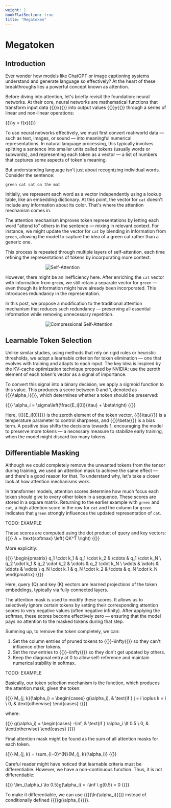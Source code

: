 ```yaml
---
weight: 1
bookFlatSection: true
title: "Megatoken"
---
```


<style> .markdown a{text-decoration: underline !important;} </style>
<style> .markdown p{text-align: justify} </style>
<style> .markdown h2{font-weight: bold;} </style>

# Megatoken

## Introduction

Ever wonder how models like ChatGPT or image captioning systems understand and generate language so effectively?
At the heart of these breakthroughs lies a powerful concept known as attention.

Before diving into attention, let's briefly revisit the foundation: neural networks.
At their core, neural networks are mathematical functions that transform input data {{<katex>}}x{{</katex>}} into output
values {{<katex>}}y{{</katex>}} through a series of linear and non-linear operations:

{{<katex display>}}y = f(x){{</katex>}}

To use neural networks effectively, we must first convert real-world data — such as text, images, or sound — into
meaningful numerical representations.
In natural language processing, this typically involves splitting a sentence into smaller units called tokens (usually
words or subwords), and representing each token as a vector — a list of numbers that captures some aspects of token's
meaning.

But understanding language isn't just about recognizing individual words. Consider the sentence:

    green cat sat on the mat

Initially, we represent each word as a vector independently using a lookup table, like an embedding dictionary.
At this point, the vector for `cat` doesn't include any information about its color.
That's where the attention mechanism comes in.

The attention mechanism improves token representations by letting each word "attend to" others in the sentence — mixing
in relevant context.
For instance, we might update the vector for `cat` by blending in information from `green`, allowing the model to
capture the idea of a green cat rather than a generic one.

This process is repeated through multiple layers of self-attention, each time refining the representations of tokens by
incorporating more context.

<div style="width: 50%; margin: auto;">
    <img src="/Megatoken/attention.png" alt="Self-Attention"/>
</div>

However, there might be an inefficiency here.
After enriching the `cat` vector with information from `green`, we still retain a separate vector for `green` — even
though its information might have already been incorporated.
This introduces redundancy in the representation.

In this post, we propose a modification to the traditional attention mechanism that reduces such redundancy — preserving
all essential information while removing unnecessary repetition.

<div style="width: 50%; margin: auto;">
    <img src="/Megatoken/comp_attention.png" alt="Compressional Self-Attention"/>
</div>

## Learnable Token Selection

Unlike similar studies, using methods that rely on rigid rules or heuristic thresholds, we adopt a learnable criterion
for token elimination — one that evolves with training and adapts to each input.
The key idea is inspired by the KV-cache optimization technique proposed by NVIDIA:
use the zeroth element of each token's vector as a signal of importance.

To convert this signal into a binary decision, we apply a sigmoid function to this value.
This produces a score between 0 and 1, denoted as {{<katex>}}\alpha_i{{</katex>}}, which determines whether a token
should be preserved:

{{<katex display>}} \alpha_i = \sigma\left(\frac{E_i[0]}{\tau} + \beta\right) {{</katex>}}

Here, {{<katex>}}E_i[0]{{</katex>}} is the zeroth element of the token vector, {{<katex>}}\tau{{</katex>}} is a
temperature parameter to control sharpness, and {{<katex>}}\beta{{</katex>}} is a bias term.
A positive bias shifts the decisions towards 1, encouraging the model to preserve more tokens — a necessary measure to
stabilize early training, when the model might discard too many tokens.

## Differentiable Masking

Although we could completely remove the unwanted tokens from the tensor during training, we used an attention mask to
achieve the same effect — and there's a good reason for that.
To understand why, let's take a closer look at how attention mechanisms work.

In transformer models, attention scores determine how much focus each token should give to every other token in a
sequence.
These scores are stored in a square matrix.
Returning to the earlier example with `green` and `cat`, a high attention score in the row for `cat` and the column for
`green` indicates that `green` strongly influences the updated representation of `cat`.

TODO: EXAMPLE

These scores are computed using the dot product of query and key vectors:
{{<katex display>}} A = \text{softmax} \left( QK^T \right) {{</katex>}}

More explicitly:

{{<katex display>}}
\begin{pmatrix}
q_1 \cdot k_1 & q_1 \cdot k_2 & \cdots & q_1 \cdot k_N \\
q_2 \cdot k_1 & q_2 \cdot k_2 & \cdots & q_2 \cdot k_N \\
\vdots & \vdots & \ddots & \vdots \\
q_N \cdot k_1 & q_N \cdot k_2 & \cdots & q_N \cdot k_N
\end{pmatrix}
{{</katex>}}

Here, query (Q) and key (K) vectors are learned projections of the token embeddings, typically via fully connected
layers.

The attention mask is used to modify these scores.
It allows us to selectively ignore certain tokens by setting their corresponding attention scores to very negative
values (often negative infinity).
After applying the softmax, these scores become effectively zero — ensuring that the model pays no attention to the
masked tokens during that step.

Summing up, to remove the token completely, we can:

1. Set the column entries of pruned tokens to {{<katex>}}-\infty{{</katex>}} so they can't influence other tokens.
2. Set the row entries to {{<katex>}}-\infty{{</katex>}} so they don't get updated by others.
3. Keep the diagonal entry at 0 to allow self-reference and maintain numerical stability in softmax.

TODO: EXAMPLE

Basically, our token selection mechanism is the function, which produces the attention mask, given the token:

{{<katex display>}}
M_{j, k}(\alpha_i) =
\begin{cases}
g(\alpha_i), & \text{if } j = i \oplus k = i \\
0, & \text{otherwise}
\end{cases}
{{</katex>}}

where:

{{<katex display>}}
g(\alpha_i) = \begin{cases}
-\inf, & \text{if } \alpha_i \lt 0.5 \\
0, & \text{otherwise}
\end{cases}
{{</katex>}}

Final attention mask might be found as the sum of all attention masks for each token.

{{<katex display>}}
M_{j, k} = \sum_{i=0}^{N}{M_{j, k}(\alpha_i)}
{{</katex>}}

Careful reader might have noticed that learnable criteria must be differentiable.
However, we have a non-continuous function.
Thus, it is not differentiable:

{{<katex display>}}
\lim_{\alpha_i \to 0.5}g(\alpha_i) = -\inf \\
g(0.5) = 0
{{</katex>}}

To make it differentiable, we can use {{<katex>}}\ln(\alpha_i){{</katex>}} instead of conditionally defined
{{<katex>}}g(\alpha_i){{</katex>}}.